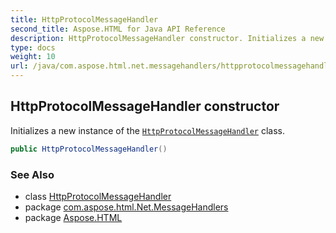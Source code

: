 ```yaml
---
title: HttpProtocolMessageHandler
second_title: Aspose.HTML for Java API Reference
description: HttpProtocolMessageHandler constructor. Initializes a new instance of the HttpProtocolMessageHandler class
type: docs
weight: 10
url: /java/com.aspose.html.net.messagehandlers/httpprotocolmessagehandler/httpprotocolmessagehandler/
---
```

## HttpProtocolMessageHandler constructor

Initializes a new instance of the [`HttpProtocolMessageHandler`](../) class.

```java
public HttpProtocolMessageHandler()
```

### See Also

* class [HttpProtocolMessageHandler](../)
* package [com.aspose.html.Net.MessageHandlers](../../httpprotocolmessagehandler/)
* package [Aspose.HTML](../../../)
